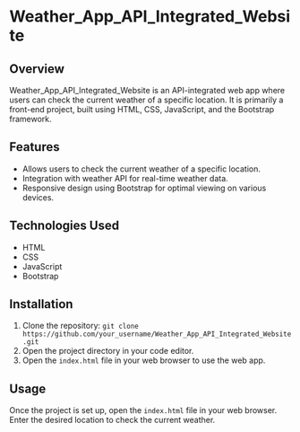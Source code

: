 # Weather_App_API_Integrated_Website

## Overview
Weather_App_API_Integrated_Website is an API-integrated web app where users can check the current weather of a specific location. It is primarily a front-end project, built using HTML, CSS, JavaScript, and the Bootstrap framework.

## Features
- Allows users to check the current weather of a specific location.
- Integration with weather API for real-time weather data.
- Responsive design using Bootstrap for optimal viewing on various devices.

## Technologies Used
- HTML
- CSS
- JavaScript
- Bootstrap

## Installation
1. Clone the repository: `git clone https://github.com/your_username/Weather_App_API_Integrated_Website.git`
2. Open the project directory in your code editor.
3. Open the `index.html` file in your web browser to use the web app.

## Usage
Once the project is set up, open the `index.html` file in your web browser. Enter the desired location to check the current weather.
